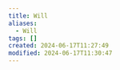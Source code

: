 ```yaml
---
title: Will
aliases:
  - Will
tags: []
created: 2024-06-17T11:27:49
modified: 2024-06-17T11:30:47
---
```

